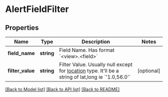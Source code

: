 # AlertFieldFilter

## Properties
Name | Type | Description | Notes
------------ | ------------- | ------------- | -------------
**field_name** | **string** | Field Name. Has format &#x60;&lt;view&gt;.&lt;field&gt;&#x60; | 
**filter_value** | **string** | Filter Value. Usually null except for [location](https://cloud.google.com/looker/docs/reference/field-reference/dimension-type-reference#location) type. It&#39;ll be a string of lat,long ie &#x60;&#39;1.0,56.0&#39;&#x60; | [optional] 

[[Back to Model list]](../README.md#documentation-for-models) [[Back to API list]](../README.md#documentation-for-api-endpoints) [[Back to README]](../README.md)


